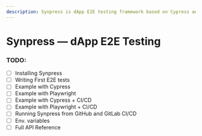 ```yaml
---
description: Synpress is dApp E2E testing framework based on Cypress and Playwright.
---
```


# Synpress — dApp E2E Testing



### TODO:&#x20;

* [ ] Installing Synpress&#x20;
* [ ] Writing First E2E tests&#x20;
* [ ] Example with Cypress&#x20;
* [ ] Example with Playwright&#x20;
* [ ] Example with Cypress + CI/CD&#x20;
* [ ] Example with Playwright + CI/CD
* [ ] Running Synpress from GitHub and GitLab CI/CD&#x20;
* [ ] Env. variables&#x20;
* [ ] Full API Reference &#x20;
